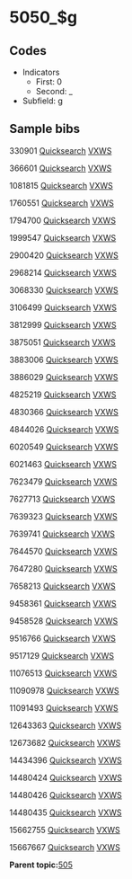 # 5050\_$g

## Codes

-   Indicators
    -   First: 0
    -   Second: \_
-   Subfield: g

## Sample bibs

330901 [Quicksearch](https://search.library.yale.edu/catalog/330901) [VXWS](http://prodorbis.library.yale.edu:7014/vxws/GetHoldingsService?bibId=330901)

366601 [Quicksearch](https://search.library.yale.edu/catalog/366601) [VXWS](http://prodorbis.library.yale.edu:7014/vxws/GetHoldingsService?bibId=366601)

1081815 [Quicksearch](https://search.library.yale.edu/catalog/1081815) [VXWS](http://prodorbis.library.yale.edu:7014/vxws/GetHoldingsService?bibId=1081815)

1760551 [Quicksearch](https://search.library.yale.edu/catalog/1760551) [VXWS](http://prodorbis.library.yale.edu:7014/vxws/GetHoldingsService?bibId=1760551)

1794700 [Quicksearch](https://search.library.yale.edu/catalog/1794700) [VXWS](http://prodorbis.library.yale.edu:7014/vxws/GetHoldingsService?bibId=1794700)

1999547 [Quicksearch](https://search.library.yale.edu/catalog/1999547) [VXWS](http://prodorbis.library.yale.edu:7014/vxws/GetHoldingsService?bibId=1999547)

2900420 [Quicksearch](https://search.library.yale.edu/catalog/2900420) [VXWS](http://prodorbis.library.yale.edu:7014/vxws/GetHoldingsService?bibId=2900420)

2968214 [Quicksearch](https://search.library.yale.edu/catalog/2968214) [VXWS](http://prodorbis.library.yale.edu:7014/vxws/GetHoldingsService?bibId=2968214)

3068330 [Quicksearch](https://search.library.yale.edu/catalog/3068330) [VXWS](http://prodorbis.library.yale.edu:7014/vxws/GetHoldingsService?bibId=3068330)

3106499 [Quicksearch](https://search.library.yale.edu/catalog/3106499) [VXWS](http://prodorbis.library.yale.edu:7014/vxws/GetHoldingsService?bibId=3106499)

3812999 [Quicksearch](https://search.library.yale.edu/catalog/3812999) [VXWS](http://prodorbis.library.yale.edu:7014/vxws/GetHoldingsService?bibId=3812999)

3875051 [Quicksearch](https://search.library.yale.edu/catalog/3875051) [VXWS](http://prodorbis.library.yale.edu:7014/vxws/GetHoldingsService?bibId=3875051)

3883006 [Quicksearch](https://search.library.yale.edu/catalog/3883006) [VXWS](http://prodorbis.library.yale.edu:7014/vxws/GetHoldingsService?bibId=3883006)

3886029 [Quicksearch](https://search.library.yale.edu/catalog/3886029) [VXWS](http://prodorbis.library.yale.edu:7014/vxws/GetHoldingsService?bibId=3886029)

4825219 [Quicksearch](https://search.library.yale.edu/catalog/4825219) [VXWS](http://prodorbis.library.yale.edu:7014/vxws/GetHoldingsService?bibId=4825219)

4830366 [Quicksearch](https://search.library.yale.edu/catalog/4830366) [VXWS](http://prodorbis.library.yale.edu:7014/vxws/GetHoldingsService?bibId=4830366)

4844026 [Quicksearch](https://search.library.yale.edu/catalog/4844026) [VXWS](http://prodorbis.library.yale.edu:7014/vxws/GetHoldingsService?bibId=4844026)

6020549 [Quicksearch](https://search.library.yale.edu/catalog/6020549) [VXWS](http://prodorbis.library.yale.edu:7014/vxws/GetHoldingsService?bibId=6020549)

6021463 [Quicksearch](https://search.library.yale.edu/catalog/6021463) [VXWS](http://prodorbis.library.yale.edu:7014/vxws/GetHoldingsService?bibId=6021463)

7623479 [Quicksearch](https://search.library.yale.edu/catalog/7623479) [VXWS](http://prodorbis.library.yale.edu:7014/vxws/GetHoldingsService?bibId=7623479)

7627713 [Quicksearch](https://search.library.yale.edu/catalog/7627713) [VXWS](http://prodorbis.library.yale.edu:7014/vxws/GetHoldingsService?bibId=7627713)

7639323 [Quicksearch](https://search.library.yale.edu/catalog/7639323) [VXWS](http://prodorbis.library.yale.edu:7014/vxws/GetHoldingsService?bibId=7639323)

7639741 [Quicksearch](https://search.library.yale.edu/catalog/7639741) [VXWS](http://prodorbis.library.yale.edu:7014/vxws/GetHoldingsService?bibId=7639741)

7644570 [Quicksearch](https://search.library.yale.edu/catalog/7644570) [VXWS](http://prodorbis.library.yale.edu:7014/vxws/GetHoldingsService?bibId=7644570)

7647280 [Quicksearch](https://search.library.yale.edu/catalog/7647280) [VXWS](http://prodorbis.library.yale.edu:7014/vxws/GetHoldingsService?bibId=7647280)

7658213 [Quicksearch](https://search.library.yale.edu/catalog/7658213) [VXWS](http://prodorbis.library.yale.edu:7014/vxws/GetHoldingsService?bibId=7658213)

9458361 [Quicksearch](https://search.library.yale.edu/catalog/9458361) [VXWS](http://prodorbis.library.yale.edu:7014/vxws/GetHoldingsService?bibId=9458361)

9458528 [Quicksearch](https://search.library.yale.edu/catalog/9458528) [VXWS](http://prodorbis.library.yale.edu:7014/vxws/GetHoldingsService?bibId=9458528)

9516766 [Quicksearch](https://search.library.yale.edu/catalog/9516766) [VXWS](http://prodorbis.library.yale.edu:7014/vxws/GetHoldingsService?bibId=9516766)

9517129 [Quicksearch](https://search.library.yale.edu/catalog/9517129) [VXWS](http://prodorbis.library.yale.edu:7014/vxws/GetHoldingsService?bibId=9517129)

11076513 [Quicksearch](https://search.library.yale.edu/catalog/11076513) [VXWS](http://prodorbis.library.yale.edu:7014/vxws/GetHoldingsService?bibId=11076513)

11090978 [Quicksearch](https://search.library.yale.edu/catalog/11090978) [VXWS](http://prodorbis.library.yale.edu:7014/vxws/GetHoldingsService?bibId=11090978)

11091493 [Quicksearch](https://search.library.yale.edu/catalog/11091493) [VXWS](http://prodorbis.library.yale.edu:7014/vxws/GetHoldingsService?bibId=11091493)

12643363 [Quicksearch](https://search.library.yale.edu/catalog/12643363) [VXWS](http://prodorbis.library.yale.edu:7014/vxws/GetHoldingsService?bibId=12643363)

12673682 [Quicksearch](https://search.library.yale.edu/catalog/12673682) [VXWS](http://prodorbis.library.yale.edu:7014/vxws/GetHoldingsService?bibId=12673682)

14434396 [Quicksearch](https://search.library.yale.edu/catalog/14434396) [VXWS](http://prodorbis.library.yale.edu:7014/vxws/GetHoldingsService?bibId=14434396)

14480424 [Quicksearch](https://search.library.yale.edu/catalog/14480424) [VXWS](http://prodorbis.library.yale.edu:7014/vxws/GetHoldingsService?bibId=14480424)

14480426 [Quicksearch](https://search.library.yale.edu/catalog/14480426) [VXWS](http://prodorbis.library.yale.edu:7014/vxws/GetHoldingsService?bibId=14480426)

14480435 [Quicksearch](https://search.library.yale.edu/catalog/14480435) [VXWS](http://prodorbis.library.yale.edu:7014/vxws/GetHoldingsService?bibId=14480435)

15662755 [Quicksearch](https://search.library.yale.edu/catalog/15662755) [VXWS](http://prodorbis.library.yale.edu:7014/vxws/GetHoldingsService?bibId=15662755)

15667667 [Quicksearch](https://search.library.yale.edu/catalog/15667667) [VXWS](http://prodorbis.library.yale.edu:7014/vxws/GetHoldingsService?bibId=15667667)

**Parent topic:**[505](../../tags/505/505.md)

